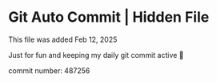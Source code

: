 # Git Auto Commit | Hidden File

This file was added Feb 12, 2025

Just for fun and keeping my daily git commit active 🤪

commit number: 487256
